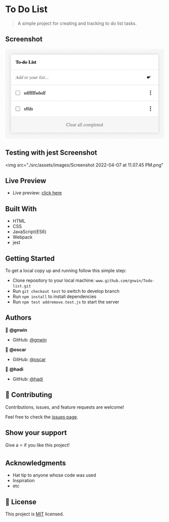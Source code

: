 # To Do List

> A simple project for creating and tracking to do list tasks.

## Screenshot

<img src="./src/assets/images/Screenshot 2022-03-30 at 2.44.58 AM.png">

## Testing with jest Screenshot

<img src="./src/assets/images/Screenshot 2022-04-07 at 11.07.45 PM.png"

## Live Preview

- Live preview: [click here](https://gnwin.github.io/Todo-list/)

## Built With

- HTML
- CSS
- JavaScript(ES6)
- Webpack
- jest

## Getting Started

To get a local copy up and running follow this simple step:

- Clone repository to your local machine: `www.github.com/gnwin/Todo-list.git`
- Run `git checkout test` to switch to develop branch
- Run `npm install` to install dependencies
- Run `npm test addremove.test.js` to start the server


## Authors

👤 **@gnwin**

- GitHub: [@gnwin](https://github.com/gnwin)

👤 **@oscar**

- GitHub: [@oscar](https://github.com/zkr024)

👤 **@hadi**

- GitHub: [@hadi](https://github.com/Hadi111jafari)


## 🤝 Contributing

Contributions, issues, and feature requests are welcome!

Feel free to check the [issues page](../../issues/).

## Show your support

Give a ⭐️ if you like this project!

## Acknowledgments

- Hat tip to anyone whose code was used
- Inspiration
- etc

## 📝 License

This project is [MIT](./LICENSE) licensed.
